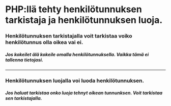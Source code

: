 

# PHP:llä tehty henkilötunnuksen tarkistaja ja henkilötunnuksen luoja. 

### Henkilötunnuksen tarkistajalla voit tarkistaa voiko henkilötunnus olla oikea vai ei.
##### Jos kokeilet älä kokeile omalla henkilötunnuksella. Vaikka tämä ei tallenna tietojasi.
---
### Henkilötunnuksen luojalla voi luoda henkilötunnuksen.
##### Jos haluat tarkistaa onko luoja tehnyt oikean tunnunksen. Voit tarkistaa sen tarkistajalla.
